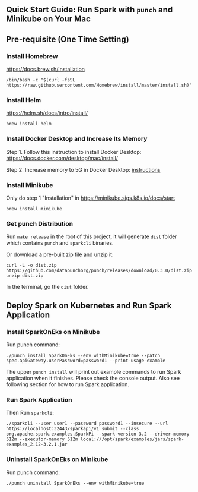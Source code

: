 Quick Start Guide: Run Spark with `punch` and Minikube on Your Mac
---

## Pre-requisite (One Time Setting)

### Install Homebrew

https://docs.brew.sh/Installation

```
/bin/bash -c "$(curl -fsSL https://raw.githubusercontent.com/Homebrew/install/master/install.sh)"
```

### Install Helm

https://helm.sh/docs/intro/install/

```
brew install helm
```

### Install Docker Desktop and Increase Its Memory

Step 1. Follow this instruction to install Docker Desktop: https://docs.docker.com/desktop/mac/install/

Step 2: Increase memory to 5G in Docker Desktop: [instructions](docs/IncreaseDockerMemory.md)

### Install Minikube

Only do step 1 "Installation" in https://minikube.sigs.k8s.io/docs/start

```
brew install minikube
```

### Get punch Distribution

Run `make release` in the root of this project, it will generate `dist` folder which contains `punch` and `sparkcli` binaries.

Or download a pre-built zip file and unzip it:
```
curl -L -o dist.zip https://github.com/datapunchorg/punch/releases/download/0.3.0/dist.zip
unzip dist.zip
```

In the terminal, go the `dist` folder.

## Deploy Spark on Kubernetes and Run Spark Application

### Install SparkOnEks on Minikube

Run punch command:

```
./punch install SparkOnEks --env withMinikube=true --patch spec.apiGateway.userPassword=password1 --print-usage-example
```

The upper `punch install` will print out example commands to run Spark application when it finishes.
Please check the console output. Also see following section for how to run Spark application.

### Run Spark Application

Then Run `sparkcli`:

```
./sparkcli --user user1 --password password1 --insecure --url https://localhost:32443/sparkapi/v1 submit --class org.apache.spark.examples.SparkPi --spark-version 3.2 --driver-memory 512m --executor-memory 512m local:///opt/spark/examples/jars/spark-examples_2.12-3.2.1.jar
```

### Uninstall SparkOnEks on Minikube

Run punch command:

```
./punch uninstall SparkOnEks --env withMinikube=true
```
